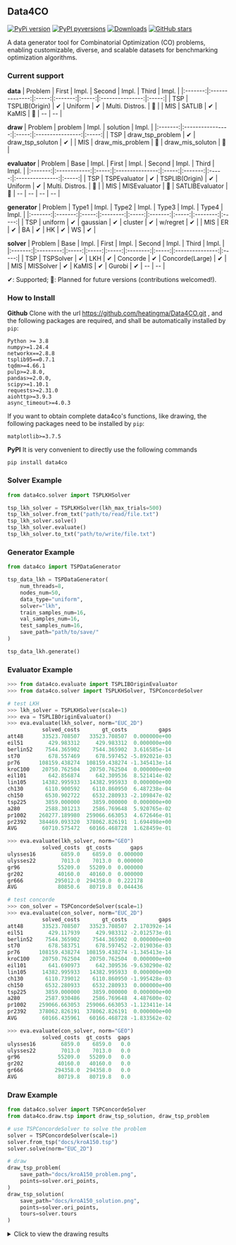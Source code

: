 ## Data4CO

[![PyPi version](https://badgen.net/pypi/v/data4co/)](https://pypi.org/pypi/data4co/)
[![PyPI pyversions](https://img.shields.io/badge/dynamic/json?color=blue&label=python&query=info.requires_python&url=https%3A%2F%2Fpypi.org%2Fpypi%2Fdata4co%2Fjson)](https://pypi.python.org/pypi/data4co/)
[![Downloads](https://static.pepy.tech/badge/data4co)](https://pepy.tech/project/data4co)
[![GitHub stars](https://img.shields.io/github/stars/heatingma/Data4CO.svg?style=social&label=Star&maxAge=8640)](https://GitHub.com/heatingma/Data4CO/stargazers/) 

A data generator tool for Combinatorial Optimization (CO) problems, enabling customizable, diverse, and scalable datasets for benchmarking optimization algorithms.

### Current support

**data**
| Problem |     First      | Impl. | Second  | Impl. |      Third      | Impl. |
|:-------:|:--------------:|:-----:|:-------:|:-----:|:---------------:|:-----:|
|   TSP   | TSPLIB(Origin) |   ✔   | Uniform |   ✔   | Multi. Distros. |  📆   |
|   MIS   |     SATLIB     |   ✔   |  KaMIS  |  📆   |       --        |  --   |

**draw**
| Problem |     problem      | Impl. |     solution     | Impl. |
|:-------:|:----------------:|:-----:|:----------------:|:-----:|
|   TSP   | draw_tsp_problem |   ✔   | draw_tsp_soluton |   ✔   |
|   MIS   | draw_mis_problem |  📆   | draw_mis_soluton |  📆   |

**evaluator**
| Problem |     Base     | Impl. |      First      | Impl. | Second  | Impl. |      Third      | Impl. |
|:-------:|:------------:|:-----:|:---------------:|:-----:|:-------:|:-----:|:---------------:|:-----:|
|   TSP   | TSPEvaluator |   ✔   | TSPLIB(Origin)  |   ✔   | Uniform |   ✔   | Multi. Distros. |  📆   |
|   MIS   | MISEvaluator |  📆   | SATLIBEvaluator |  📆   |   --    |  --   |       --        |  --   |

**generator**
| Problem |  Type1  | Impl. |  Type2   | Impl. |  Type3  | Impl. |  Type4   | Impl. |
|:-------:|:-------:|:-----:|:--------:|:-----:|:-------:|:-----:|:--------:|:-----:|
|   TSP   | uniform |   ✔   | gaussian |   ✔   | cluster |   ✔   | w/regret |   ✔   |
|   MIS   |   ER    |   ✔   |    BA    |   ✔   |   HK    |   ✔   |    WS    |   ✔   |

**solver**
| Problem |   Base    | Impl. | First | Impl. |  Second  | Impl. |      Third      | Impl. |
|:-------:|:---------:|:-----:|:-----:|:-----:|:--------:|:-----:|:---------------:|:-----:|
|   TSP   | TSPSolver |   ✔   |  LKH  |   ✔   | Concorde |   ✔   | Concorde(Large) |   ✔   |
|   MIS   | MISSolver |   ✔   | KaMIS |   ✔   |  Gurobi  |   ✔   |       --        |  --   |

✔: Supported; 📆: Planned for future versions (contributions welcomed!).

### How to Install

**Github**
Clone with the url https://github.com/heatingma/Data4CO.git , and the following packages are required, and shall be automatically installed by ``pip``:
```
Python >= 3.8
numpy>=1.24.4
networkx==2.8.8
tsplib95==0.7.1
tqdm>=4.66.1
pulp>=2.8.0, 
pandas>=2.0.0,
scipy>=1.10.1
requests>=2.31.0
aiohttp>=3.9.3
async_timeout>=4.0.3
```
If you want to obtain complete data4co's functions, like drawing, the following packages need to be installed by ``pip``:
```
matplotlib>=3.7.5
```

**PyPI**
It is very convenient to directly use the following commands
```
pip install data4co
```

### Solver Example

```python
from data4co.solver import TSPLKHSolver

tsp_lkh_solver = TSPLKHSolver(lkh_max_trials=500)
tsp_lkh_solver.from_txt("path/to/read/file.txt")
tsp_lkh_solver.solve()
tsp_lkh_solver.evaluate()
tsp_lkh_solver.to_txt("path/to/write/file.txt")
```

### Generator Example

```python
from data4co import TSPDataGenerator

tsp_data_lkh = TSPDataGenerator(
    num_threads=8,
    nodes_num=50,
    data_type="uniform",
    solver="lkh",
    train_samples_num=16,
    val_samples_num=16,
    test_samples_num=16,
    save_path="path/to/save/"
)

tsp_data_lkh.generate()
```

### Evaluator Example

```python
>>> from data4co.evaluate import TSPLIBOriginEvaluator
>>> from data4co.solver import TSPLKHSolver, TSPConcordeSolver

# test LKH
>>> lkh_solver = TSPLKHSolver(scale=1)
>>> eva = TSPLIBOriginEvaluator()
>>> eva.evaluate(lkh_solver, norm="EUC_2D")
           solved_costs       gt_costs          gaps
att48      33523.708507   33523.708507  0.000000e+00
eil51        429.983312     429.983312  0.000000e+00
berlin52    7544.365902    7544.365902  3.616585e-14
st70         678.557469     678.597452 -5.892021e-03
pr76      108159.438274  108159.438274 -1.345413e-14
kroC100    20750.762504   20750.762504  0.000000e+00
eil101       642.856874     642.309536  8.521414e-02
lin105     14382.995933   14382.995933  0.000000e+00
ch130       6110.900592    6110.860950  6.487238e-04
ch150       6530.902722    6532.280933 -2.109847e-02
tsp225      3859.000000    3859.000000  0.000000e+00
a280        2588.301213    2586.769648  5.920765e-02
pr1002    260277.189980  259066.663053  4.672646e-01
pr2392    384469.093320  378062.826191  1.694498e+00
AVG        60710.575472   60166.468728  1.628459e-01

>>> eva.evaluate(lkh_solver, norm="GEO")
           solved_costs  gt_costs      gaps
ulysses16        6859.0    6859.0  0.000000
ulysses22        7013.0    7013.0  0.000000
gr96            55209.0   55209.0  0.000000
gr202           40160.0   40160.0  0.000000
gr666          295012.0  294358.0  0.222178
AVG             80850.6   80719.8  0.044436

# test concorde
>>> con_solver = TSPConcordeSolver(scale=1)
>>> eva.evaluate(con_solver, norm="EUC_2D")
           solved_costs       gt_costs          gaps
att48      33523.708507   33523.708507  2.170392e-14
eil51        429.117939     429.983312 -2.012573e-01
berlin52    7544.365902    7544.365902  0.000000e+00
st70         678.583751     678.597452 -2.019036e-03
pr76      108159.438274  108159.438274 -1.345413e-14
kroC100    20750.762504   20750.762504  0.000000e+00
eil101       641.690973     642.309536 -9.630290e-02
lin105     14382.995933   14382.995933  0.000000e+00
ch130       6110.739012    6110.860950 -1.995428e-03
ch150       6532.280933    6532.280933  0.000000e+00
tsp225      3859.000000    3859.000000  0.000000e+00
a280        2587.930486    2586.769648  4.487600e-02
pr1002    259066.663053  259066.663053 -1.123411e-14
pr2392    378062.826191  378062.826191  0.000000e+00
AVG        60166.435961   60166.468728 -1.833562e-02

>>> eva.evaluate(con_solver, norm="GEO")
           solved_costs  gt_costs  gaps
ulysses16        6859.0    6859.0   0.0
ulysses22        7013.0    7013.0   0.0
gr96            55209.0   55209.0   0.0
gr202           40160.0   40160.0   0.0
gr666          294358.0  294358.0   0.0
AVG             80719.8   80719.8   0.0
```

### Draw Example

```python
from data4co.solver import TSPConcordeSolver
from data4co.draw.tsp import draw_tsp_solution, draw_tsp_problem

# use TSPConcordeSolver to solve the problem
solver = TSPConcordeSolver(scale=1)
solver.from_tsp("docs/kroA150.tsp")
solver.solve(norm="EUC_2D")

# draw
draw_tsp_problem(
    save_path="docs/kroA150_problem.png",
    points=solver.ori_points,
)
draw_tsp_solution(
    save_path="docs/kroA150_solution.png",
    points=solver.ori_points,
    tours=solver.tours
)
```
<details>
<summary>Click to view the drawing results</summary>
<img src="docs/kroA150_problem.png" width="35%" alt="" />
<img src="docs/kroA150_solution.png" width="35%" alt="" />
</details>
